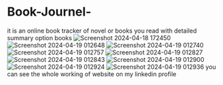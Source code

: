 # Book-Journel-
it is an online book tracker of novel or books you read  with  detailed summary option books ![Screenshot 2024-04-18 172450](https://github.com/Deepikabhatt16/Book-Journel-/assets/114798298/9889502e-a58d-4b71-be12-0938aa40a5d4)
![Screenshot 2024-04-19 012648](https://github.com/Deepikabhatt16/Book-Journel-/assets/114798298/cc4098c5-6c4a-4ad6-8171-dc57b39215f1)
![Screenshot 2024-04-19 012740](https://github.com/Deepikabhatt16/Book-Journel-/assets/114798298/3a787efa-4710-4da5-810b-7a28685c10ee)
![Screenshot 2024-04-19 012757](https://github.com/Deepikabhatt16/Book-Journel-/assets/114798298/34b1ee03-94cc-4850-9fa8-728d9155a990)
![Screenshot 2024-04-19 012827](https://github.com/Deepikabhatt16/Book-Journel-/assets/114798298/e64abb59-df97-4c16-81bd-5bc594057c23)
![Screenshot 2024-04-19 012843](https://github.com/Deepikabhatt16/Book-Journel-/assets/114798298/8da3b0ec-d44d-45df-8b81-bccf58ec9faf)
![Screenshot 2024-04-19 012900](https://github.com/Deepikabhatt16/Book-Journel-/assets/114798298/540c4580-2ea1-4b25-b163-5532a1aa38e8)
![Screenshot 2024-04-19 012924](https://github.com/Deepikabhatt16/Book-Journel-/assets/114798298/bba62c68-c5f6-4277-8ae7-85d8f5092b43)
![Screenshot 2024-04-19 012936](https://github.com/Deepikabhatt16/Book-Journel-/assets/114798298/96ac79c4-94c4-4ed4-b177-a8cb65506dcd)
 you can see the whole working of website on my linkedin profile
